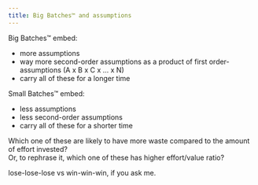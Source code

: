 ```yaml
---
title: Big Batches™ and assumptions
---
```


Big Batches™ embed:
- more assumptions
- way more second-order assumptions as a product of first order-assumptions (A x B x C x ... x N)
- carry all of these for a longer time

Small Batches™ embed:
- less assumptions
- less second-order assumptions
- carry all of these for a shorter time

Which one of these are likely to have more waste compared to the amount of effort invested?   
Or, to rephrase it, which one of these has higher effort/value ratio?  

lose-lose-lose vs win-win-win, if you ask me.
